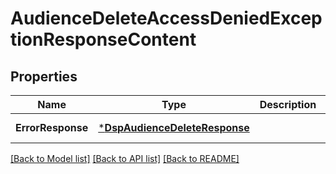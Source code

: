 # AudienceDeleteAccessDeniedExceptionResponseContent

## Properties
Name | Type | Description | Notes
------------ | ------------- | ------------- | -------------
**ErrorResponse** | [***DspAudienceDeleteResponse**](DspAudienceDeleteResponse.md) |  | [default to null]

[[Back to Model list]](../README.md#documentation-for-models) [[Back to API list]](../README.md#documentation-for-api-endpoints) [[Back to README]](../README.md)

